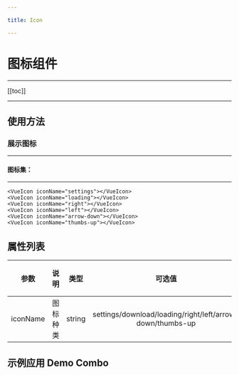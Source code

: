 ```yaml
---

title: Icon

---
```


# 图标组件

---

[[toc]]

---

## 使用方法

### 展示图标

---

<ClientOnly>

<h4>图标集：</h4>
<hr>
<icon-settings></icon-settings>
<icon-download></icon-download>
<icon-loading></icon-loading>
<icon-right></icon-right>
<icon-left></icon-left>
<icon-arrow-down></icon-arrow-down>
<icon-thumbs-up></icon-thumbs-up>

</ClientOnly>

```vue
<VueIcon iconName="settings"></VueIcon>
<VueIcon iconName="loading"></VueIcon>
<VueIcon iconName="right"></VueIcon>
<VueIcon iconName="left"></VueIcon>
<VueIcon iconName="arrow-down"></VueIcon>
<VueIcon iconName="thumbs-up"></VueIcon>
```

## 属性列表

| 参数       |  说明   | 类型 | 可选值 | 默认值 |
| --------- |:----------:|:------:|:-----:|-----:|
| iconName      |  图标种类 | string  |  settings/download/loading/right/left/arrow-down/thumbs-up | `''` |

## 示例应用 Demo Combo

